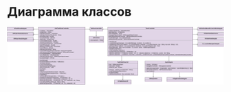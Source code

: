 # Диаграмма классов
![Диаграмма классов](https://github.com/LiL-Dicky/Task-Master/blob/main/Диаграммы/Class/Class%20Diagram.png)
